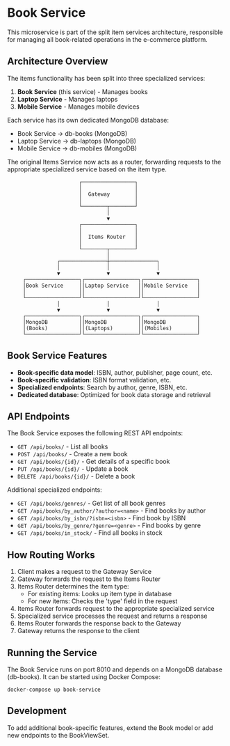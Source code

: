 # Book Service

This microservice is part of the split item services architecture, responsible for managing all book-related operations in the e-commerce platform.

## Architecture Overview

The items functionality has been split into three specialized services:

1. **Book Service** (this service) - Manages books
2. **Laptop Service** - Manages laptops
3. **Mobile Service** - Manages mobile devices

Each service has its own dedicated MongoDB database:

- Book Service → db-books (MongoDB)
- Laptop Service → db-laptops (MongoDB)
- Mobile Service → db-mobiles (MongoDB)

The original Items Service now acts as a router, forwarding requests to the appropriate specialized service based on the item type.

```
                       ┌─────────────────┐
                       │                 │
                       │  Gateway        │
                       │                 │
                       └────────┬────────┘
                                │
                                ▼
                       ┌─────────────────┐
                       │                 │
                       │  Items Router   │
                       │                 │
                       └────────┬────────┘
                                │
                ┌───────────────┼───────────────┐
                │               │               │
                ▼               ▼               ▼
     ┌─────────────────┐┌─────────────────┐┌─────────────────┐
     │Book Service     ││Laptop Service   ││Mobile Service   │
     │                 ││                 ││                 │
     └─────────────────┘└─────────────────┘└─────────────────┘
                │               │               │
                ▼               ▼               ▼
     ┌─────────────────┐┌─────────────────┐┌─────────────────┐
     │MongoDB          ││MongoDB          ││MongoDB          │
     │(Books)          ││(Laptops)        ││(Mobiles)        │
     └─────────────────┘└─────────────────┘└─────────────────┘
```

## Book Service Features

- **Book-specific data model**: ISBN, author, publisher, page count, etc.
- **Book-specific validation**: ISBN format validation, etc.
- **Specialized endpoints**: Search by author, genre, ISBN, etc.
- **Dedicated database**: Optimized for book data storage and retrieval

## API Endpoints

The Book Service exposes the following REST API endpoints:

- `GET /api/books/` - List all books
- `POST /api/books/` - Create a new book
- `GET /api/books/{id}/` - Get details of a specific book
- `PUT /api/books/{id}/` - Update a book
- `DELETE /api/books/{id}/` - Delete a book

Additional specialized endpoints:

- `GET /api/books/genres/` - Get list of all book genres
- `GET /api/books/by_author/?author=<name>` - Find books by author
- `GET /api/books/by_isbn/?isbn=<isbn>` - Find book by ISBN
- `GET /api/books/by_genre/?genre=<genre>` - Find books by genre
- `GET /api/books/in_stock/` - Find all books in stock

## How Routing Works

1. Client makes a request to the Gateway Service
2. Gateway forwards the request to the Items Router 
3. Items Router determines the item type:
   - For existing items: Looks up item type in database
   - For new items: Checks the 'type' field in the request
4. Items Router forwards request to the appropriate specialized service
5. Specialized service processes the request and returns a response
6. Items Router forwards the response back to the Gateway
7. Gateway returns the response to the client

## Running the Service

The Book Service runs on port 8010 and depends on a MongoDB database (db-books). It can be started using Docker Compose:

```
docker-compose up book-service
```

## Development

To add additional book-specific features, extend the Book model or add new endpoints to the BookViewSet. 